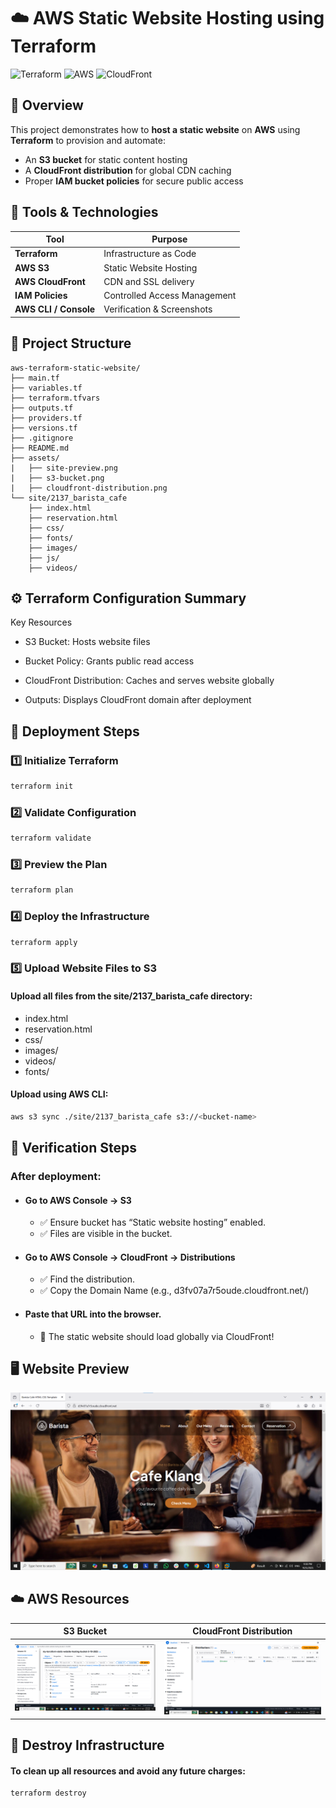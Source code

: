 # ☁️ AWS Static Website Hosting using Terraform
![Terraform](https://img.shields.io/badge/IaC-Terraform-blue?logo=terraform)
![AWS](https://img.shields.io/badge/Cloud-AWS-orange?logo=amazonaws)
![CloudFront](https://img.shields.io/badge/CDN-CloudFront-green?logo=cloudflare)


## 📖 Overview
This project demonstrates how to **host a static website** on **AWS** using **Terraform** to provision and automate:
- An **S3 bucket** for static content hosting  
- A **CloudFront distribution** for global CDN caching  
- Proper **IAM bucket policies** for secure public access  

## 🧰 Tools & Technologies

| Tool                  | Purpose                      |
| --------------------- | ---------------------------- |
| **Terraform**         | Infrastructure as Code       |
| **AWS S3**            | Static Website Hosting       |
| **AWS CloudFront**    | CDN and SSL delivery         |
| **IAM Policies**      | Controlled Access Management |
| **AWS CLI / Console** | Verification & Screenshots   |

## 📁 Project Structure
```text
aws-terraform-static-website/
├── main.tf
├── variables.tf
├── terraform.tfvars
├── outputs.tf
├── providers.tf
├── versions.tf
├── .gitignore
├── README.md
├── assets/
|   ├── site-preview.png
|   ├── s3-bucket.png
|   ├── cloudfront-distribution.png
└── site/2137_barista_cafe
    ├── index.html
    ├── reservation.html
    ├── css/
    ├── fonts/
    ├── images/
    ├── js/
    ├── videos/
```
## ⚙️ Terraform Configuration Summary
Key Resources
 - S3 Bucket: Hosts website files

 - Bucket Policy: Grants public read access

 - CloudFront Distribution: Caches and serves website globally

 - Outputs: Displays CloudFront domain after deployment

## 🚀 Deployment Steps

### 1️⃣ Initialize Terraform
```bash
terraform init
```
###  2️⃣ Validate Configuration
```bash
terraform validate
```
### 3️⃣ Preview the Plan
```bash
terraform plan
```
### 4️⃣ Deploy the Infrastructure
```bash
terraform apply
```
### 5️⃣ Upload Website Files to S3
#### Upload all files from the site/2137_barista_cafe directory:
- index.html
- reservation.html
- css/
- images/
- videos/
- fonts/
#### Upload using AWS CLI:
```bash
aws s3 sync ./site/2137_barista_cafe s3://<bucket-name>
```
## 🧪 Verification Steps
### After deployment:
- #### Go to AWS Console → S3
  - ✅ Ensure bucket has “Static website hosting” enabled.
  - ✅ Files are visible in the bucket.
- #### Go to AWS Console → CloudFront → Distributions
  - ✅ Find the distribution.
  - ✅ Copy the Domain Name (e.g., d3fv07a7r5oude.cloudfront.net/)
- #### Paste that URL into the browser.
  - 🎉 The static website should load globally via CloudFront!

## 🖥️ Website Preview
![Static Site Preview](assets/site-preview.png)  
## ☁️ AWS Resources
| S3 Bucket | CloudFront Distribution |
|------------|--------------------------|
| ![S3 Bucket](assets/s3-bucket.png) | ![CloudFront](assets/cloudfront-distribution.png) |

## 🧹 Destroy Infrastructure
#### To clean up all resources and avoid any future charges:
```bash
terraform destroy
```





























